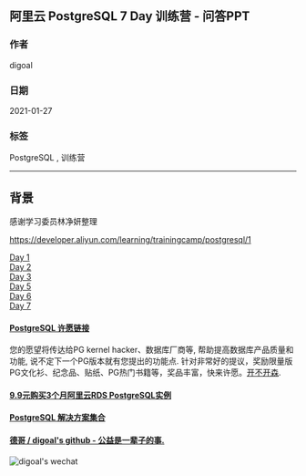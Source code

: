 ## 阿里云 PostgreSQL 7 Day 训练营 - 问答PPT  
    
### 作者    
digoal    
    
### 日期    
2021-01-27     
    
### 标签    
PostgreSQL , 训练营    
    
----    
    
## 背景    
感谢学习委员林净妍整理  
  
https://developer.aliyun.com/learning/trainingcamp/postgresql/1    
  
[Day 1](20210127_01_doc_001.pptx)  
[Day 2](20210127_01_doc_002.pptx)  
[Day 3](20210127_01_doc_003.pptx)  
[Day 5](20210127_01_doc_005.pptx)  
[Day 6](20210127_01_doc_006.pptx)  
[Day 7](20210127_01_doc_007.pptx)  
  
  
#### [PostgreSQL 许愿链接](https://github.com/digoal/blog/issues/76 "269ac3d1c492e938c0191101c7238216")
您的愿望将传达给PG kernel hacker、数据库厂商等, 帮助提高数据库产品质量和功能, 说不定下一个PG版本就有您提出的功能点. 针对非常好的提议，奖励限量版PG文化衫、纪念品、贴纸、PG热门书籍等，奖品丰富，快来许愿。[开不开森](https://github.com/digoal/blog/issues/76 "269ac3d1c492e938c0191101c7238216").  
  
  
#### [9.9元购买3个月阿里云RDS PostgreSQL实例](https://www.aliyun.com/database/postgresqlactivity "57258f76c37864c6e6d23383d05714ea")
  
  
#### [PostgreSQL 解决方案集合](https://yq.aliyun.com/topic/118 "40cff096e9ed7122c512b35d8561d9c8")
  
  
#### [德哥 / digoal's github - 公益是一辈子的事.](https://github.com/digoal/blog/blob/master/README.md "22709685feb7cab07d30f30387f0a9ae")
  
  
![digoal's wechat](../pic/digoal_weixin.jpg "f7ad92eeba24523fd47a6e1a0e691b59")
  
